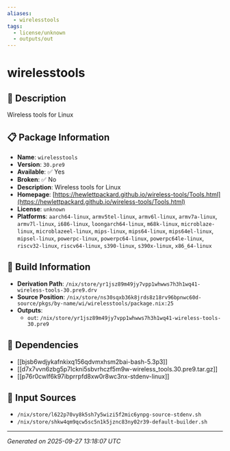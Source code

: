 ```yaml
---
aliases:
  - wirelesstools
tags:
  - license/unknown
  - outputs/out
---
```


# wirelesstools

## 📝 Description

Wireless tools for Linux

## 📋 Package Information

- **Name**: `wirelesstools`
- **Version**: `30.pre9`
- **Available**: ✅ Yes
- **Broken**: ✅ No
- **Description**: Wireless tools for Linux
- **Homepage**: [https://hewlettpackard.github.io/wireless-tools/Tools.html](https://hewlettpackard.github.io/wireless-tools/Tools.html)
- **License**: `unknown`
- **Platforms**: `aarch64-linux`, `armv5tel-linux`, `armv6l-linux`, `armv7a-linux`, `armv7l-linux`, `i686-linux`, `loongarch64-linux`, `m68k-linux`, `microblaze-linux`, `microblazeel-linux`, `mips-linux`, `mips64-linux`, `mips64el-linux`, `mipsel-linux`, `powerpc-linux`, `powerpc64-linux`, `powerpc64le-linux`, `riscv32-linux`, `riscv64-linux`, `s390-linux`, `s390x-linux`, `x86_64-linux`

## 🔧 Build Information

- **Derivation Path**: `/nix/store/yr1jsz89m49jy7vpp1whwws7h3h1wq41-wireless-tools-30.pre9.drv`
- **Source Position**: `/nix/store/ns30sqxb36k8jrds8z18rv96bpnwc60d-source/pkgs/by-name/wi/wirelesstools/package.nix:25`
- **Outputs**:
  - `out`:  `/nix/store/yr1jsz89m49jy7vpp1whwws7h3h1wq41-wireless-tools-30.pre9`

## 🔗 Dependencies

- [[bjsb6wdjykafnkixq156qdvmxhsm2bai-bash-5.3p3]]
- [[d7x7vvn6zbg5p7lckni5sbvrhczf5m9w-wireless_tools.30.pre9.tar.gz]]
- [[p76r0cwlf6k97ibprrpfd8xw0r8wc3nx-stdenv-linux]]

## 📁 Input Sources

- `/nix/store/l622p70vy8k5sh7y5wizi5f2mic6ynpg-source-stdenv.sh`
- `/nix/store/shkw4qm9qcw5sc5n1k5jznc83ny02r39-default-builder.sh`

---
*Generated on 2025-09-27 13:18:07 UTC*
